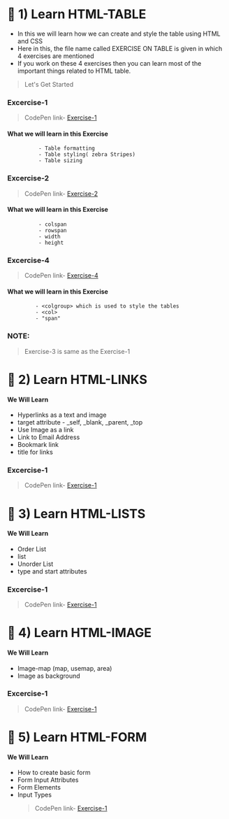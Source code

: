 

<h1> 📘 1) Learn HTML-TABLE</h1>

- In this we will learn how we can create and style the table using HTML and CSS
- Here in this, the file name called EXERCISE ON TABLE is given in which 4 exercises are mentioned
- If you work on these 4 exercises then you can learn most of the important things related to HTML table.

> Let's Get Started

### Excercise-1
> CodePen link- [Exercise-1](https://codepen.io/vinayak9669/pen/BaGLxqN)

  ####  What we will learn in this Exercise
              - Table formatting
              - Table styling( zebra Stripes)
              - Table sizing

### Excercise-2
> CodePen link- [Exercise-2](https://codepen.io/vinayak9669/pen/zYMKLGO)

   ####  What we will learn in this Exercise
              - colspan
              - rowspan
              - width
              - height

### Excercise-4
> CodePen link- [Exercise-4](https://codepen.io/vinayak9669/pen/mdQrjzL)

 ####  What we will learn in this Exercise
             - <colgroup> which is used to style the tables
             - <col>
             - "span"

### NOTE:
> Exercise-3 is same as the Exercise-1

<h1> 📘 2) Learn HTML-LINKS</h1>

   #### We Will Learn
  - Hyperlinks as a text and image
  - target attribute
                 - _self, _blank, _parent, _top
  - Use Image as a link
  - Link to Email Address
  - Bookmark link
  - title for links

### Excercise-1
> CodePen link- [Exercise-1](https://codepen.io/vinayak9669/pen/LYXbNNa)


<h1> 📘 3) Learn HTML-LISTS</h1>

 #### We Will Learn
- Order List
- list
- Unorder List
- type and start attributes
### Excercise-1
> CodePen link- [Exercise-1](https://codepen.io/vinayak9669/pen/xxQREOL)

  
 <h1> 📘 4) Learn HTML-IMAGE</h1>

 #### We Will Learn
- Image-map (map, usemap, area)
- Image as background

### Excercise-1
> CodePen link- [Exercise-1](https://codepen.io/vinayak9669/pen/abQBmRq)

<h1> 📘 5) Learn HTML-FORM</h1>

 #### We Will Learn
- How to create basic form
- Form Input Attributes
- Form Elements
- Input Types
  > CodePen link- [Exercise-1](https://codepen.io/vinayak9669/pen/PoxbBBR)

 
